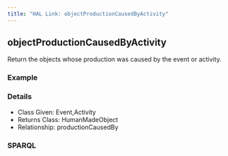 ```yaml
---
title: "HAL Link: objectProductionCausedByActivity"
---
```


## objectProductionCausedByActivity

Return the objects whose production was caused by the event or activity.

### Example




### Details

* Class Given: Event,Activity
* Returns Class: HumanMadeObject
* Relationship: productionCausedBy


### SPARQL
```

```

